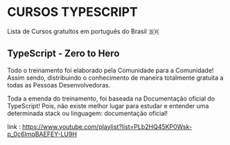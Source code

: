 # CURSOS TYPESCRIPT

Lista de Cursos gratuítos em português do Brasil 🇧🇷

## TypeScript - Zero to Hero

Todo o treinamento foi elaborado pela Comunidade para a Comunidade! Assim sendo, distribuindo o conhecimento de maneira totalmente gratuita a todas as Pessoas Desenvolvedoras.

Toda a emenda do treinamento, foi baseada na Documentação oficial do TypeScript! Pois, não existe melhor lugar para estudar e entender uma determinada stack ou linguagem: documentação oficial!

link : https://www.youtube.com/playlist?list=PLb2HQ45KP0Wsk-p_0c6ImqBAEFEY-LU9H
